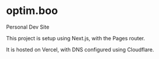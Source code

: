 # optim.boo

Personal Dev Site

This project is setup using Next.js, with the Pages router.

It is hosted on Vercel, with DNS configured using Cloudflare.
